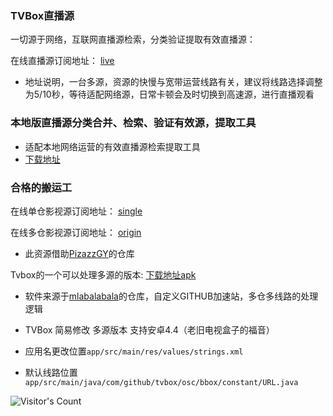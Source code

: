 ### TVBox直播源

一切源于网络，互联网直播源检索，分类验证提取有效直播源：

在线直播源订阅地址： [live](https://mirror.ghproxy.com/raw.githubusercontent.com/Supprise0901/TVBox_warehouse/main/live.txt)

* 地址说明，一台多源，资源的快慢与宽带运营线路有关，建议将线路选择调整为5/10秒，等待适配网络源，日常卡顿会及时切换到高速源，进行直播观看

### 本地版直播源分类合并、检索、验证有效源，提取工具

* 适配本地网络运营的有效直播源检索提取工具
* [下载地址](https://mirror.ghproxy.com/raw.githubusercontent.com/Supprise0901/TVBox_warehouse/main/local_find/find_source.rar)

### 合格的搬运工

在线单仓影视源订阅地址：  [single](https://mirror.ghproxy.com/raw.githubusercontent.com/PizazzGY/TVBox_warehouse/main/影视/api.json)

在线多仓影视源订阅地址：  [origin](https://mirror.ghproxy.com/raw.githubusercontent.com/Supprise0901/TVBox_warehouse/main/warehouse.txt)

* 此资源借助[PizazzGY](https://github.com/PizazzGY/TVBox_warehouse)的仓库

Tvbox的一个可以处理多源的版本:  [下载地址apk](https://mirror.ghproxy.com/raw.githubusercontent.com/mlabalabala/box/main/Release/app-release.apk)

* 软件来源于[mlabalabala](https://github.com/mlabalabala/box)的仓库，自定义GITHUB加速站，多仓多线路的处理逻辑

* TVBox 简易修改 多源版本 支持安卓4.4（老旧电视盒子的福音）

- 应用名更改位置```app/src/main/res/values/strings.xml```

- 默认线路位置 ```app/src/main/java/com/github/tvbox/osc/bbox/constant/URL.java```


![Visitor's Count](https://profile-counter.glitch.me/Supprise0901_TVBox_warehouse/count.svg)
